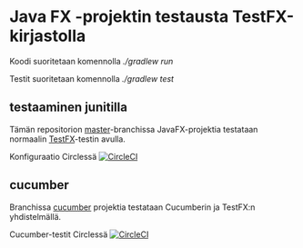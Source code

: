 # Java FX -projektin testausta TestFX-kirjastolla

Koodi suoritetaan komennolla _./gradlew run_

Testit suoritetaan komennolla _./gradlew test_

## testaaminen junitilla

Tämän repositorion [master](https://github.com/mluukkai/fx-testing)-branchissa JavaFX-projektia testataan normaalin [TestFX](https://github.com/mluukkai/fx-testing/blob/master/src/test/java/ohtu/ExampleTest.java)-testin avulla.

Konfiguraatio Circlessä [![CircleCI](https://circleci.com/gh/ohjelmistotuotanto-hy/fx-testing.svg?style=svg)](https://circleci.com/gh/ohjelmistotuotanto-hy/fx-testing)

## cucumber

Branchissa [cucumber](https://github.com/mluukkai/fx-testing/tree/cucumber) projektia testataan Cucumberin ja TestFX:n yhdistelmällä.

Cucumber-testit Circlessä [![CircleCI](https://circleci.com/gh/ohjelmistotuotanto-hy/fx-testing/tree/cucumber.svg?style=svg)](https://circleci.com/gh/ohjelmistotuotanto-hy/fx-testing/tree/cucumber)
